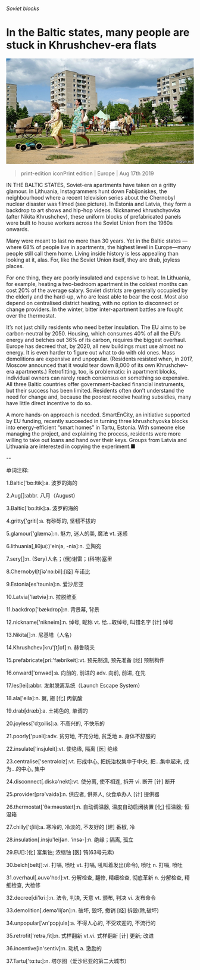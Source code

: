 ###### Soviet blocks

# In the Baltic states, many people are stuck in Khrushchev-era flats 

![image](images/20190817_EUP003_0.jpg) 

> print-edition iconPrint edition | Europe | Aug 17th 2019 

IN THE BALTIC STATES, Soviet-era apartments have taken on a gritty glamour. In Lithuania, Instagrammers hunt down Fabijoniskes, the neighbourhood where a recent television series about the Chernobyl nuclear disaster was filmed (see picture). In Estonia and Latvia, they form a backdrop to art shows and hip-hop videos. Nicknamed khrushchyovka (after Nikita Khrushchev), these uniform blocks of prefabricated panels were built to house workers across the Soviet Union from the 1960s onwards. 

Many were meant to last no more than 30 years. Yet in the Baltic states —where 68% of people live in apartments, the highest level in Europe—many people still call them home. Living inside history is less appealing than looking at it, alas. For, like the Soviet Union itself, they are drab, joyless places. 

For one thing, they are poorly insulated and expensive to heat. In Lithuania, for example, heating a two-bedroom apartment in the coldest months can cost 20% of the average salary. Soviet districts are generally occupied by the elderly and the hard-up, who are least able to bear the cost. Most also depend on centralised district heating, with no option to disconnect or change providers. In the winter, bitter inter-apartment battles are fought over the thermostat. 

It’s not just chilly residents who need better insulation. The EU aims to be carbon-neutral by 2050. Housing, which consumes 40% of all the EU’s energy and belches out 36% of its carbon, requires the biggest overhaul. Europe has decreed that, by 2020, all new buildings must use almost no energy. It is even harder to figure out what to do with old ones. Mass demolitions are expensive and unpopular. (Residents resisted when, in 2017, Moscow announced that it would tear down 8,000 of its own Khrushchev-era apartments.) Retrofitting, too, is problematic: in apartment blocks, individual owners can rarely reach consensus on something so expensive. All three Baltic countries offer government-backed financial instruments, but their success has been limited. Residents often don’t understand the need for change and, because the poorest receive heating subsidies, many have little direct incentive to do so. 

A more hands-on approach is needed. SmartEnCity, an initiative supported by EU funding, recently succeeded in turning three khrushchyovka blocks into energy-efficient “smart homes” in Tartu, Estonia. With someone else managing the project, and explaining the process, residents were more willing to take out loans and hand over their keys. Groups from Latvia and Lithuania are interested in copying the experiment.■ 

-- 

 单词注释:

1.Baltic['bɒ:ltik]:a. 波罗的海的 

2.Aug[]:abbr. 八月（August） 

3.Baltic['bɒ:ltik]:a. 波罗的海的 

4.gritty['griti]:a. 有砂砾的, 坚韧不拔的 

5.glamour['glæmә]:n. 魅力, 迷人的美, 魔法 vt. 迷惑 

6.lithuania[,liθju(:)'einjә, -niә]:n. 立陶宛 

7.sery[]:n. (Sery)人名；(俄)谢雷；(科特)塞里 

8.Chernobyl[tʃiә'nɔ:bil]:[经] 车诺比 

9.Estonia[es'tәuniә]:n. 爱沙尼亚 

10.Latvia['lætviә]:n. 拉脱维亚 

11.backdrop['bækdrɒp]:n. 背景幕, 背景 

12.nickname['nikneim]:n. 绰号, 昵称 vt. 给...取绰号, 叫错名字 [计] 绰号 

13.Nikita[]:n. 尼基塔（人名） 

14.Khrushchev[kru'ʃtʃɒf]:n. 赫鲁晓夫 

15.prefabricate[pri:'fæbrikeit]:vt. 预先制造, 预先准备 [经] 预制构件 

16.onward['ɒnwәd]:a. 向前的, 前进的 adv. 向前, 前进, 在先 

17.les[lei]:abbr. 发射脱离系统（Launch Escape System） 

18.ala['eilә]:n. 翼, 翅 [化] 丙氨酸 

19.drab[dræb]:a. 土褐色的, 单调的 

20.joyless['dʒɒilis]:a. 不高兴的, 不快乐的 

21.poorly['puәli]:adv. 贫穷地, 不充分地, 贫乏地 a. 身体不舒服的 

22.insulate['insjuleit]:vt. 使绝缘, 隔离 [医] 绝缘 

23.centralise['sentrәlɑiz]:vt. 形成中心, 把统治权集中于中央, 把...集中起来, 成为...的中心, 集中 

24.disconnect[.diskә'nekt]:vt. 使分离, 使不相连, 拆开 vi. 断开 [计] 断开 

25.provider[prә'vaidә]:n. 供应者, 供养人, 伙食承办人 [计] 提供器 

26.thermostat['θә:mәustæt]:n. 自动调温器, 温度自动启闭装置 [化] 恒温器; 恒温箱 

27.chilly['tʃili]:a. 寒冷的, 冷淡的, 不友好的 [建] 番椒, 冷 

28.insulation[.insju'leiʃәn. 'insә-]:n. 绝缘；隔离, 孤立 

29.EU[]:[化] 富集铀; 浓缩铀 [医] 铕(63号元素) 

30.belch[beltʃ]:vi. 打嗝, 喷吐 vt. 打嗝, 吼叫着发出(命令), 喷吐 n. 打嗝, 喷吐 

31.overhaul[.әuvә'hɒ:l]:vt. 分解检查, 翻修, 精细检查, 彻底革新 n. 分解检查, 精细检查, 大检修 

32.decree[di'kri:]:n. 法令, 判决, 天意 vt. 颁布, 判决 vi. 发布命令 

33.demolition[.demә'liʃәn]:n. 破坏, 毁坏, 撤销 [经] 拆毁(除,破坏) 

34.unpopular['ʌn'pɔpjulә]:a. 不得人心的, 不受欢迎的, 不流行的 

35.retrofit['retrә,fit]:n. 式样翻新 vt.vi. 式样翻新 [计] 更新; 改进 

36.incentive[in'sentiv]:n. 动机 a. 激励的 

37.Tartu['tɑ:tu:]:n. 塔尔图（爱沙尼亚的第二大城市） 

